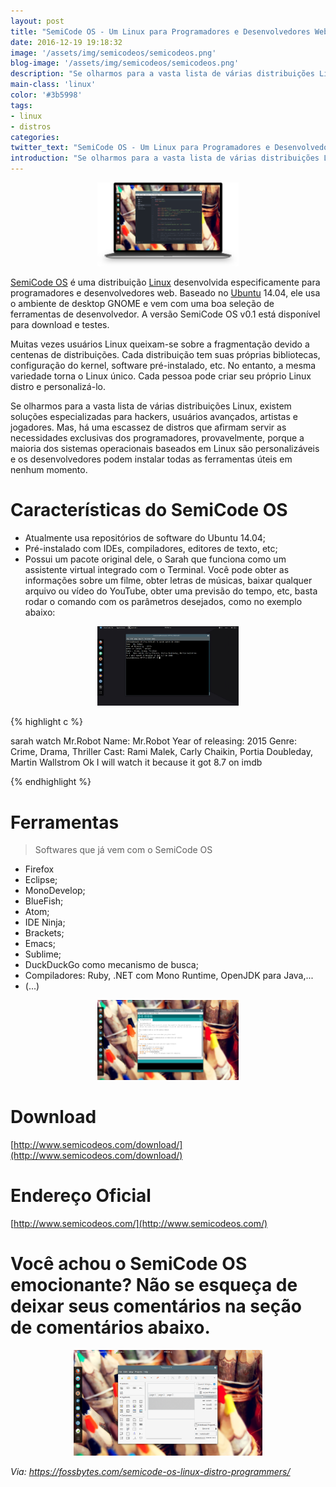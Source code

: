 ```yaml
---
layout: post
title: "SemiCode OS - Um Linux para Programadores e Desenvolvedores Web"
date: 2016-12-19 19:18:32
image: '/assets/img/semicodeos/semicodeos.png'
blog-image: '/assets/img/semicodeos/semicodeos.png'
description: "Se olharmos para a vasta lista de várias distribuições Linux, existem soluções especializadas para hackers, usuários avançados, artistas e jogadores. Mas, há uma escassez de distros que afirmam servir as necessidades exclusivas dos programadores, provavelmente, porque a maioria dos sistemas operacionais baseados em Linux são personalizáveis e os desenvolvedores podem instalar todas as ferramentas úteis em nenhum momento."
main-class: 'linux'
color: '#3b5998'
tags:
- linux
- distros
categories:
twitter_text: "SemiCode OS - Um Linux para Programadores e Desenvolvedores Web"
introduction: "Se olharmos para a vasta lista de várias distribuições Linux, existem soluções especializadas para hackers, usuários avançados, artistas e jogadores. Mas, há uma escassez de distros que afirmam servir as necessidades exclusivas dos programadores, provavelmente, porque a maioria dos sistemas operacionais baseados em Linux são personalizáveis e os desenvolvedores podem instalar todas as ferramentas úteis em nenhum momento."
---
```


<div style="text-align: center;">
<img src="/assets/img/semicodeos/semicodeos.png" alt="blog linux" title="blog linux" width="45%" height="45%" />
</div>

[SemiCode OS](http://www.semicodeos.com/) é uma distribuição [Linux](http://terminalroot.com.br/tags/#linux) desenvolvida especificamente para programadores e desenvolvedores web. Baseado no [Ubuntu](http://terminalroot.com.br/tags/#ubuntu) 14.04, ele usa o ambiente de desktop GNOME e vem com uma boa seleção de ferramentas de desenvolvedor. A versão SemiCode OS v0.1 está disponível para download e testes.

Muitas vezes usuários Linux queixam-se sobre a fragmentação devido a centenas de distribuições. Cada distribuição tem suas próprias bibliotecas, configuração do kernel, software pré-instalado, etc. No entanto, a mesma variedade torna o Linux único. Cada pessoa pode criar seu próprio Linux distro e personalizá-lo.

Se olharmos para a vasta lista de várias distribuições Linux, existem soluções especializadas para hackers, usuários avançados, artistas e jogadores. Mas, há uma escassez de distros que afirmam servir as necessidades exclusivas dos programadores, provavelmente, porque a maioria dos sistemas operacionais baseados em Linux são personalizáveis e os desenvolvedores podem instalar todas as ferramentas úteis em nenhum momento.

# Características do SemiCode OS

* Atualmente usa repositórios de software do Ubuntu 14.04;
* Pré-instalado com IDEs, compiladores, editores de texto, etc;
* Possui um pacote original dele, o Sarah que funciona como um assistente virtual integrado com o Terminal. Você pode obter as informações sobre um filme, obter letras de músicas, baixar qualquer arquivo ou vídeo do YouTube, obter uma previsão do tempo, etc, basta rodar o comando com os parâmetros desejados, como no exemplo abaixo:

<div style="text-align: center;">
<img src="/assets/img/semicodeos/semicode.jpg" alt="blog linux" title="blog linux" width="45%" height="45%" />
</div>

{% highlight c %}

sarah watch Mr.Robot
Name: Mr.Robot
Year of releasing: 2015
Genre: Crime, Drama, Thriller
Cast: Rami Malek, Carly Chaikin, Portia Doubleday, Martin Wallstrom
Ok I will watch it because it got 8.7 on imdb

{% endhighlight %}



# Ferramentas

> Softwares que já vem com o SemiCode OS

* Firefox
* Eclipse; 
* MonoDevelop;
* BlueFish;
* Atom;
* IDE Ninja;
* Brackets;
* Emacs;
* Sublime;
* DuckDuckGo como mecanismo de busca; 
* Compiladores: Ruby, .NET com Mono Runtime, OpenJDK para Java,...
* (...)

<div style="text-align: center;">
<img src="/assets/img/semicodeos/semicodeos1.png" alt="blog linux" title="blog linux" width="45%" height="45%" />
</div>

# Download

[http://www.semicodeos.com/download/](http://www.semicodeos.com/download/)

# Endereço Oficial

[http://www.semicodeos.com/](http://www.semicodeos.com/)

# Você achou o SemiCode OS emocionante? Não se esqueça de deixar seus comentários na seção de comentários abaixo.

<div style="text-align: center;">
<img src="/assets/img/semicodeos/semicodeos2.png" alt="blog linux" title="blog linux" width="60%" height="60%" />
</div>



*Via: https://fossbytes.com/semicode-os-linux-distro-programmers/*
